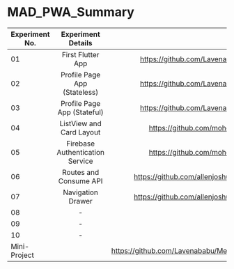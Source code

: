 # MAD_PWA_Summary

| Experiment No.| Experiment Details               | Github repo link                                            |
| ------------- |:-------------:                   | -----:                                                      |
| 01            | First Flutter App                |   https://github.com/Lavenababu/Exp1_MAD_lab.git            |
| 02            | Profile Page App (Stateless)     |   https://github.com/Lavenababu/Exp2_MAD_lab.git            |
| 03            | Profile Page App (Stateful)      |   https://github.com/Lavenababu/Exp3_MAD_lab.git            |
| 04            | ListView and Card Layout         |   https://github.com/mohd88798/Exp4_MAD_lab                                                    |
| 05            | Firebase Authentication Service  |   https://github.com/mohd88798/Exp5_MAD_lab                                                   |
| 06            | Routes and Consume API           |   https://github.com/allenjoshua16/Exp6_MAD_lab.git          |
| 07            | Navigation Drawer                |   https://github.com/allenjoshua16/Exp7_MAD_lab.git                                                    |
| 08            | -                                |    link                                                     |
| 09            | -                                |    link                                                     |
| 10            | -                                |    link                                                     |
| Mini-Project  |                                  |   https://github.com/Lavenababu/MemeGenerator_Flutter.git                                                     |
